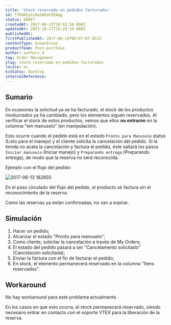 ```yaml
---
title: 'Stock reservado en pedidos facturados'
id: TfDOKEybi6eSAEoCEEAqg
status: DRAFT
createdAt: 2017-06-13T18:43:58.606Z
updatedAt: 2023-10-17T15:29:19.908Z
publishedAt: 
firstPublishedAt: 2017-06-14T00:07:07.051Z
contentType: knownIssue
productTeam: Post-purchase
author: authors_4
tag: Order Management
slug: stock-reservado-en-pedidos-facturados
locale: es
kiStatus: Backlog
internalReference: 
---
```


## Sumario

En ocasiones la solicitud ya se ha facturado, el stock de los productos involucrados ya ha cambiado, pero los elementos siguen reservados. Al verificar el stock de estos productos, vemos que ellos **no entraron** en la columna "em manuseio" (en manipulación).

Esto ocurre cuando el pedido está en el estado `Pronto para Manuseio` status (Listo para el manejo) y el cliente solicita la cancelación del pedido. Si la tienda no acata la cancelación y factura el pedido, éste saltará los pasos `Iniciar manuseio` (Iniciar manejo) y `Preparando entrega` (Preparando entrega), de modo que la reserva no será reconocida.

Ejemplo con el flujo del pedido:

![2017-06-13 182850](https://images.contentful.com/alneenqid6w5/5Skd8YsCcMIicCcEGyoqwG/1a1a839dc36cdb9f818240b68817de3e/2017-06-13_182850.jpg)

En el paso circulado del flujo del pedido, el producto se factura sin el reconocimiento de la reserva.

Como las reservas ya están confirmadas, no van a expirar.

## Simulación

1. Hacer un pedido;
2. Alcanzar el estado "Pronto para manuseio";
3. Como cliente, solicitar la cancelación a través de My Orders;
4. El estado del pedido pasará a ser "Cancelamento solicitado" (Cancelación solicitada);
5. Enviar la factura con el fin de facturar el pedido;
6. En stock, el elemento permanecerá reservado en la columna "Itens reservados".

## Workaround

No hay workaround para este problema actualmente.

En los casos en que esto ocurra, el stock permanecerá reservado, siendo necesario entrar en contacto con el soporte VTEX para la liberación de la reserva.

